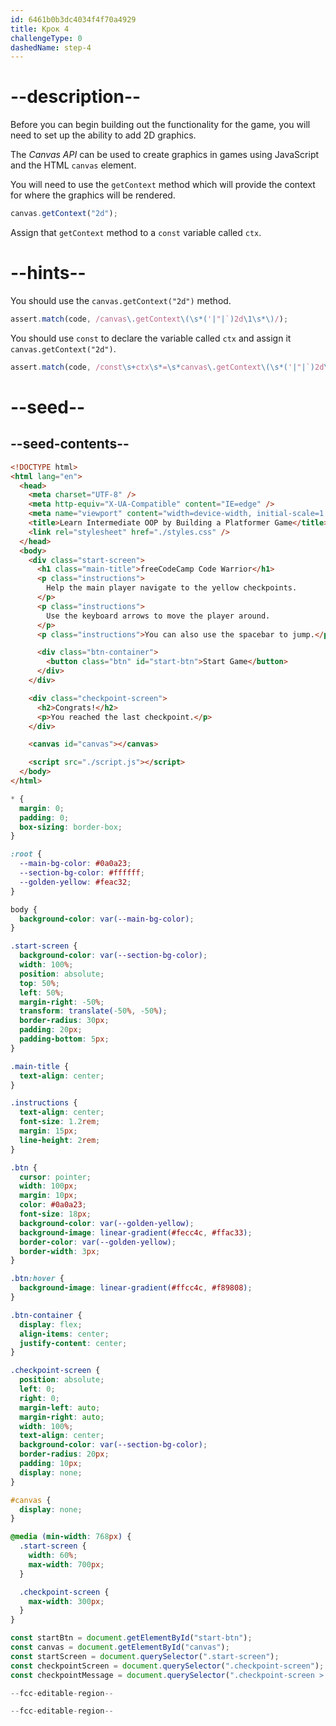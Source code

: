 ```yaml
---
id: 6461b0b3dc4034f4f70a4929
title: Крок 4
challengeType: 0
dashedName: step-4
---
```


# --description--

Before you can begin building out the functionality for the game, you will need to set up the ability to add 2D graphics.

The <dfn>Canvas API</dfn> can be used to create graphics in games using JavaScript and the HTML `canvas` element.

You will need to use the `getContext` method which will provide the context for where the graphics will be rendered.

```js
canvas.getContext("2d");
```

Assign that `getContext` method to a `const` variable called `ctx`.

# --hints--

You should use the `canvas.getContext("2d")` method.

```js
assert.match(code, /canvas\.getContext\(\s*('|"|`)2d\1\s*\)/);
```

You should use `const` to declare the variable called `ctx` and assign it `canvas.getContext("2d")`.

```js
assert.match(code, /const\s+ctx\s*=\s*canvas\.getContext\(\s*('|"|`)2d\1\s*\)/);
```

# --seed--

## --seed-contents--

```html
<!DOCTYPE html>
<html lang="en">
  <head>
    <meta charset="UTF-8" />
    <meta http-equiv="X-UA-Compatible" content="IE=edge" />
    <meta name="viewport" content="width=device-width, initial-scale=1.0" />
    <title>Learn Intermediate OOP by Building a Platformer Game</title>
    <link rel="stylesheet" href="./styles.css" />
  </head>
  <body>
    <div class="start-screen">
      <h1 class="main-title">freeCodeCamp Code Warrior</h1>
      <p class="instructions">
        Help the main player navigate to the yellow checkpoints.
      </p>
      <p class="instructions">
        Use the keyboard arrows to move the player around.
      </p>
      <p class="instructions">You can also use the spacebar to jump.</p>

      <div class="btn-container">
        <button class="btn" id="start-btn">Start Game</button>
      </div>
    </div>

    <div class="checkpoint-screen">
      <h2>Congrats!</h2>
      <p>You reached the last checkpoint.</p>
    </div>

    <canvas id="canvas"></canvas>

    <script src="./script.js"></script>
  </body>
</html>

```

```css
* {
  margin: 0;
  padding: 0;
  box-sizing: border-box;
}

:root {
  --main-bg-color: #0a0a23;
  --section-bg-color: #ffffff;
  --golden-yellow: #feac32;
}

body {
  background-color: var(--main-bg-color);
}

.start-screen {
  background-color: var(--section-bg-color);
  width: 100%;
  position: absolute;
  top: 50%;
  left: 50%;
  margin-right: -50%;
  transform: translate(-50%, -50%);
  border-radius: 30px;
  padding: 20px;
  padding-bottom: 5px;
}

.main-title {
  text-align: center;
}

.instructions {
  text-align: center;
  font-size: 1.2rem;
  margin: 15px;
  line-height: 2rem;
}

.btn {
  cursor: pointer;
  width: 100px;
  margin: 10px;
  color: #0a0a23;
  font-size: 18px;
  background-color: var(--golden-yellow);
  background-image: linear-gradient(#fecc4c, #ffac33);
  border-color: var(--golden-yellow);
  border-width: 3px;
}

.btn:hover {
  background-image: linear-gradient(#ffcc4c, #f89808);
}

.btn-container {
  display: flex;
  align-items: center;
  justify-content: center;
}

.checkpoint-screen {
  position: absolute;
  left: 0;
  right: 0;
  margin-left: auto;
  margin-right: auto;
  width: 100%;
  text-align: center;
  background-color: var(--section-bg-color);
  border-radius: 20px;
  padding: 10px;
  display: none;
}

#canvas {
  display: none;
}

@media (min-width: 768px) {
  .start-screen {
    width: 60%;
    max-width: 700px;
  }

  .checkpoint-screen {
    max-width: 300px;
  }
}

```

```js
const startBtn = document.getElementById("start-btn");
const canvas = document.getElementById("canvas");
const startScreen = document.querySelector(".start-screen");
const checkpointScreen = document.querySelector(".checkpoint-screen");
const checkpointMessage = document.querySelector(".checkpoint-screen > p");

--fcc-editable-region--

--fcc-editable-region--

```
